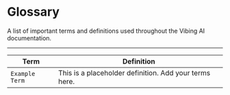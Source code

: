 # Glossary

A list of important terms and definitions used throughout the Vibing AI documentation.

---

**Term** | **Definition**
--- | ---
`Example Term` | This is a placeholder definition. Add your terms here. 